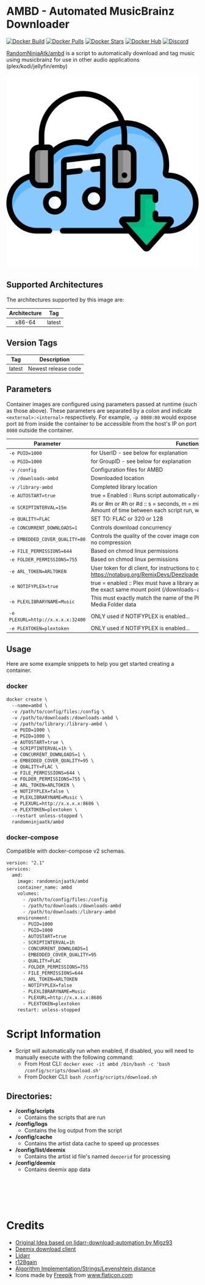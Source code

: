 # AMBD - Automated MusicBrainz Downloader
[![Docker Build](https://img.shields.io/docker/cloud/automated/randomninjaatk/ambd?style=flat-square)](https://hub.docker.com/r/randomninjaatk/ambd)
[![Docker Pulls](https://img.shields.io/docker/pulls/randomninjaatk/ambd?style=flat-square)](https://hub.docker.com/r/randomninjaatk/ambd)
[![Docker Stars](https://img.shields.io/docker/stars/randomninjaatk/ambd?style=flat-square)](https://hub.docker.com/r/randomninjaatk/ambd)
[![Docker Hub](https://img.shields.io/badge/Open%20On-DockerHub-blue?style=flat-square)](https://hub.docker.com/r/randomninjaatk/ambd)
[![Discord](https://img.shields.io/discord/747100476775858276.svg?style=flat-square&label=Discord&logo=discord)](https://discord.gg/JumQXDc "realtime support / chat with the community." )

[RandomNinjaAtk/ambd](https://github.com/RandomNinjaAtk/docker-ambd) is a script to automatically download and tag music using musicbrainz for use in other audio applications (plex/kodi/jellyfin/emby) 

[![RandomNinjaAtk/ama](https://raw.githubusercontent.com/RandomNinjaAtk/unraid-templates/master/randomninjaatk/img/ama.png)](https://github.com/RandomNinjaAtk/docker-ambd)

## Supported Architectures

The architectures supported by this image are:

| Architecture | Tag |
| :----: | --- |
| x86-64 | latest |

## Version Tags

| Tag | Description |
| :----: | --- |
| latest | Newest release code |


## Parameters

Container images are configured using parameters passed at runtime (such as those above). These parameters are separated by a colon and indicate `<external>:<internal>` respectively. For example, `-p 8080:80` would expose port `80` from inside the container to be accessible from the host's IP on port `8080` outside the container.

| Parameter | Function |
| --- | --- |
| `-e PUID=1000` | for UserID - see below for explanation |
| `-e PGID=1000` | for GroupID - see below for explanation |
| `-v /config` | Configuration files for AMBD |
| `-v /downloads-ambd` | Downloaded location |
| `-v /library-ambd` | Completed library location |
| `-e AUTOSTART=true` | true = Enabled :: Runs script automatically on startup |
| `-e SCRIPTINTERVAL=15m` | #s or #m or #h or #d :: s = seconds, m = minutes, h = hours, d = days :: Amount of time between each script run, when AUTOSTART is enabled|
| `-e QUALITY=FLAC` | SET TO: FLAC or 320 or 128 |
| `-e CONCURRENT_DOWNLOADS=1` | Controls download concurrency |
| `-e EMBEDDED_COVER_QUALITY=80` | Controls the quality of the cover image compression in percentage, 100 = no compression |
| `-e FILE_PERMISSIONS=644` | Based on chmod linux permissions |
| `-e FOLDER_PERMISSIONS=755` | Based on chmod linux permissions |
| `-e ARL_TOKEN=ARLTOKEN` | User token for dl client, for instructions to obtain token: https://notabug.org/RemixDevs/DeezloaderRemix/wiki/Login+via+userToken |
| `-e NOTIFYPLEX=true` | true = enabled :: Plex must have a library added and be configured to use the exact same mount point (/downloads-ama) |
| `-e PLEXLIBRARYNAME=Music` | This must exactly match the name of the Plex Library that contains the Lidarr Media Folder data |
| `-e PLEXURL=http://x.x.x.x:32400` | ONLY used if NOTIFYPLEX is enabled... |
| `-e PLEXTOKEN=plextoken` | ONLY used if NOTIFYPLEX is enabled... |

## Usage

Here are some example snippets to help you get started creating a container.

### docker

```
docker create \
  --name=ambd \
  -v /path/to/config/files:/config \
  -v /path/to/downloads:/downloads-ambd \
  -v /path/to/library:/library-ambd \
  -e PUID=1000 \
  -e PGID=1000 \
  -e AUTOSTART=true \
  -e SCRIPTINTERVAL=1h \
  -e CONCURRENT_DOWNLOADS=1 \
  -e EMBEDDED_COVER_QUALITY=95 \
  -e QUALITY=FLAC \
  -e FILE_PERMISSIONS=644 \
  -e FOLDER_PERMISSIONS=755 \
  -e ARL_TOKEN=ARLTOKEN	\
  -e NOTIFYPLEX=false \
  -e PLEXLIBRARYNAME=Music \
  -e PLEXURL=http://x.x.x.x:8686 \
  -e PLEXTOKEN=plextoken \
  --restart unless-stopped \
  randomninjaatk/ambd 
```

### docker-compose

Compatible with docker-compose v2 schemas.

```
version: "2.1"
services:
  amd:
    image: randomninjaatk/ambd 
    container_name: ambd
    volumes:
      - /path/to/config/files:/config
      - /path/to/downloads:/downloads-ambd
      - /path/to/downloads:/library-ambd
    environment:
      - PUID=1000
      - PGID=1000
      - AUTOSTART=true
      - SCRIPTINTERVAL=1h
      - CONCURRENT_DOWNLOADS=1
      - EMBEDDED_COVER_QUALITY=95
      - QUALITY=FLAC
      - FOLDER_PERMISSIONS=755
      - FILE_PERMISSIONS=644
      - ARL_TOKEN=ARLTOKEN
      - NOTIFYPLEX=false
      - PLEXLIBRARYNAME=Music
      - PLEXURL=http://x.x.x.x:8686
      - PLEXTOKEN=plextoken
    restart: unless-stopped
```

# Script Information
* Script will automatically run when enabled, if disabled, you will need to manually execute with the following command:
  * From Host CLI: `docker exec -it ambd /bin/bash -c 'bash /config/scripts/download.sh'`
  * From Docker CLI: `bash /config/scripts/download.sh`
  
## Directories:
* <strong>/config/scripts</strong>
  * Contains the scripts that are run
* <strong>/config/logs</strong>
  * Contains the log output from the script
* <strong>/config/cache</strong>
  * Contains the artist data cache to speed up processes
* <strong>/config/list/deemix</strong>
  * Contains the artist id file's named `deezerid` for processing
* <strong>/config/deemix</strong>
  * Contains deemix app data
  
<br />
<br />
<br />
<br /> 


# Credits
- [Original Idea based on lidarr-download-automation by Migz93](https://github.com/Migz93/lidarr-download-automation)
- [Deemix download client](https://deemix.app/)
- [Lidarr](https://lidarr.audio/)
- [r128gain](https://github.com/desbma/r128gain)
- [Algorithm Implementation/Strings/Levenshtein distance](https://en.wikibooks.org/wiki/Algorithm_Implementation/Strings/Levenshtein_distance)
- Icons made by <a href="http://www.freepik.com/" title="Freepik">Freepik</a> from <a href="https://www.flaticon.com/" title="Flaticon"> www.flaticon.com</a>
